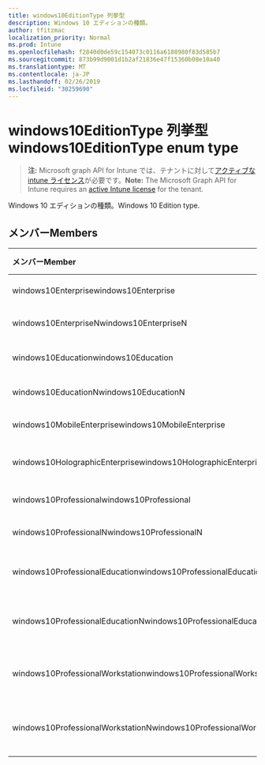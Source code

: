 ```yaml
---
title: windows10EditionType 列挙型
description: Windows 10 エディションの種類。
author: tfitzmac
localization_priority: Normal
ms.prod: Intune
ms.openlocfilehash: f2840d0de59c154073c0116a6188980f83d585b7
ms.sourcegitcommit: 873b99d9001d1b2af21836e47f15360b08e10a40
ms.translationtype: MT
ms.contentlocale: ja-JP
ms.lasthandoff: 02/26/2019
ms.locfileid: "30259690"
---
```

# <a name="windows10editiontype-enum-type"></a><span data-ttu-id="b8620-103">windows10EditionType 列挙型</span><span class="sxs-lookup"><span data-stu-id="b8620-103">windows10EditionType enum type</span></span>

> <span data-ttu-id="b8620-104">**注:** Microsoft graph API for Intune では、テナントに対して[アクティブな intune ライセンス](https://go.microsoft.com/fwlink/?linkid=839381)が必要です。</span><span class="sxs-lookup"><span data-stu-id="b8620-104">**Note:** The Microsoft Graph API for Intune requires an [active Intune license](https://go.microsoft.com/fwlink/?linkid=839381) for the tenant.</span></span>

<span data-ttu-id="b8620-105">Windows 10 エディションの種類。</span><span class="sxs-lookup"><span data-stu-id="b8620-105">Windows 10 Edition type.</span></span>

## <a name="members"></a><span data-ttu-id="b8620-106">メンバー</span><span class="sxs-lookup"><span data-stu-id="b8620-106">Members</span></span>
|<span data-ttu-id="b8620-107">メンバー</span><span class="sxs-lookup"><span data-stu-id="b8620-107">Member</span></span>|<span data-ttu-id="b8620-108">値</span><span class="sxs-lookup"><span data-stu-id="b8620-108">Value</span></span>|<span data-ttu-id="b8620-109">説明</span><span class="sxs-lookup"><span data-stu-id="b8620-109">Description</span></span>|
|:---|:---|:---|
|<span data-ttu-id="b8620-110">windows10Enterprise</span><span class="sxs-lookup"><span data-stu-id="b8620-110">windows10Enterprise</span></span>|<span data-ttu-id="b8620-111">.0</span><span class="sxs-lookup"><span data-stu-id="b8620-111">0</span></span>|<span data-ttu-id="b8620-112">Windows 10 Enterprise</span><span class="sxs-lookup"><span data-stu-id="b8620-112">Windows 10 Enterprise</span></span>|
|<span data-ttu-id="b8620-113">windows10EnterpriseN</span><span class="sxs-lookup"><span data-stu-id="b8620-113">windows10EnterpriseN</span></span>|<span data-ttu-id="b8620-114">1-d</span><span class="sxs-lookup"><span data-stu-id="b8620-114">1</span></span>|<span data-ttu-id="b8620-115">Windows 10 EnterpriseN</span><span class="sxs-lookup"><span data-stu-id="b8620-115">Windows 10 EnterpriseN</span></span>|
|<span data-ttu-id="b8620-116">windows10Education</span><span class="sxs-lookup"><span data-stu-id="b8620-116">windows10Education</span></span>|<span data-ttu-id="b8620-117">pbm-2</span><span class="sxs-lookup"><span data-stu-id="b8620-117">2</span></span>|<span data-ttu-id="b8620-118">Windows 10 のエデュケーション</span><span class="sxs-lookup"><span data-stu-id="b8620-118">Windows 10 Education</span></span>|
|<span data-ttu-id="b8620-119">windows10EducationN</span><span class="sxs-lookup"><span data-stu-id="b8620-119">windows10EducationN</span></span>|<span data-ttu-id="b8620-120">1/3</span><span class="sxs-lookup"><span data-stu-id="b8620-120">3</span></span>|<span data-ttu-id="b8620-121">Windows 10 EducationN</span><span class="sxs-lookup"><span data-stu-id="b8620-121">Windows 10 EducationN</span></span>|
|<span data-ttu-id="b8620-122">windows10MobileEnterprise</span><span class="sxs-lookup"><span data-stu-id="b8620-122">windows10MobileEnterprise</span></span>|<span data-ttu-id="b8620-123">2/4</span><span class="sxs-lookup"><span data-stu-id="b8620-123">4</span></span>|<span data-ttu-id="b8620-124">Windows 10 Mobile Enterprise</span><span class="sxs-lookup"><span data-stu-id="b8620-124">Windows 10 Mobile Enterprise</span></span>|
|<span data-ttu-id="b8620-125">windows10HolographicEnterprise</span><span class="sxs-lookup"><span data-stu-id="b8620-125">windows10HolographicEnterprise</span></span>|<span data-ttu-id="b8620-126">5</span><span class="sxs-lookup"><span data-stu-id="b8620-126">5</span></span>|<span data-ttu-id="b8620-127">Windows 10 Holographic Enterprise</span><span class="sxs-lookup"><span data-stu-id="b8620-127">Windows 10 Holographic Enterprise</span></span>|
|<span data-ttu-id="b8620-128">windows10Professional</span><span class="sxs-lookup"><span data-stu-id="b8620-128">windows10Professional</span></span>|<span data-ttu-id="b8620-129">シックス</span><span class="sxs-lookup"><span data-stu-id="b8620-129">6</span></span>|<span data-ttu-id="b8620-130">Windows 10 Professional</span><span class="sxs-lookup"><span data-stu-id="b8620-130">Windows 10 Professional</span></span>|
|<span data-ttu-id="b8620-131">windows10ProfessionalN</span><span class="sxs-lookup"><span data-stu-id="b8620-131">windows10ProfessionalN</span></span>|<span data-ttu-id="b8620-132">7</span><span class="sxs-lookup"><span data-stu-id="b8620-132">7</span></span>|<span data-ttu-id="b8620-133">Windows 10 ProfessionalN</span><span class="sxs-lookup"><span data-stu-id="b8620-133">Windows 10 ProfessionalN</span></span>|
|<span data-ttu-id="b8620-134">windows10ProfessionalEducation</span><span class="sxs-lookup"><span data-stu-id="b8620-134">windows10ProfessionalEducation</span></span>|<span data-ttu-id="b8620-135">~</span><span class="sxs-lookup"><span data-stu-id="b8620-135">8</span></span>|<span data-ttu-id="b8620-136">Windows 10 Professional エデュケーション</span><span class="sxs-lookup"><span data-stu-id="b8620-136">Windows 10 Professional Education</span></span>|
|<span data-ttu-id="b8620-137">windows10ProfessionalEducationN</span><span class="sxs-lookup"><span data-stu-id="b8620-137">windows10ProfessionalEducationN</span></span>|<span data-ttu-id="b8620-138">i-9</span><span class="sxs-lookup"><span data-stu-id="b8620-138">9</span></span>|<span data-ttu-id="b8620-139">Windows 10 Professional EducationN</span><span class="sxs-lookup"><span data-stu-id="b8620-139">Windows 10 Professional EducationN</span></span>|
|<span data-ttu-id="b8620-140">windows10ProfessionalWorkstation</span><span class="sxs-lookup"><span data-stu-id="b8620-140">windows10ProfessionalWorkstation</span></span>|<span data-ttu-id="b8620-141">個</span><span class="sxs-lookup"><span data-stu-id="b8620-141">10</span></span>|<span data-ttu-id="b8620-142">Windows 10 Professional for workstation</span><span class="sxs-lookup"><span data-stu-id="b8620-142">Windows 10 Professional for Workstations</span></span>|
|<span data-ttu-id="b8620-143">windows10ProfessionalWorkstationN</span><span class="sxs-lookup"><span data-stu-id="b8620-143">windows10ProfessionalWorkstationN</span></span>|<span data-ttu-id="b8620-144">#</span><span class="sxs-lookup"><span data-stu-id="b8620-144">11</span></span>|<span data-ttu-id="b8620-145">Windows 10 Professional ワークステーション N</span><span class="sxs-lookup"><span data-stu-id="b8620-145">Windows 10 Professional for Workstations N</span></span>|



